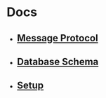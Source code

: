 # Docs

* ## [Message Protocol](messageProtocol.md)
* ## [Database Schema](databaseSchema.md)
* ## [Setup](setup.md)
